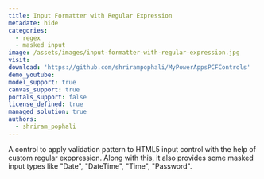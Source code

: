 ```yaml
---
title: Input Formatter with Regular Expression
metadate: hide
categories:
  - regex
  - masked input
image: /assets/images/input-formatter-with-regular-expression.jpg
visit: 
download: 'https://github.com/shrirampophali/MyPowerAppsPCFControls'
demo_youtube: 
model_support: true
canvas_support: true
portals_support: false
license_defined: true
managed_solution: true
authors:
  - shriram_pophali
---
```

A control to apply validation pattern to HTML5 input control with the help of custom regular exppression. Along with this, it also provides some masked input types like "Date", "DateTime", "Time", "Password".
